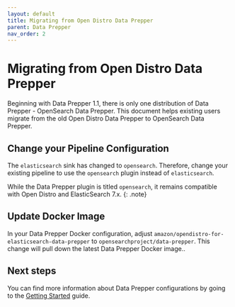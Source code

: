 ```yaml
---
layout: default
title: Migrating from Open Distro Data Prepper
parent: Data Prepper
nav_order: 2
---
```


# Migrating from Open Distro Data Prepper

Beginning with Data Prepper 1.1, there is only one distribution of Data Prepper - OpenSearch Data Prepper. This document helps existing users migrate from the old Open Distro Data Prepper to OpenSearch Data Prepper.

## Change your Pipeline Configuration

The `elasticsearch` sink has changed to `opensearch`. Therefore, change your existing pipeline to use the `opensearch` plugin instead of `elasticsearch`.

While the Data Prepper plugin is titled `opensearch`, it remains compatible with Open Distro and ElasticSearch 7.x.
{: .note}

## Update Docker Image

In your Data Prepper Docker configuration, adjust `amazon/opendistro-for-elasticsearch-data-prepper` to `opensearchproject/data-prepper`. This change will pull down the latest Data Prepper Docker image..

## Next steps

You can find more information about Data Prepper configurations by going to the [Getting Started](getting_started.md) guide.